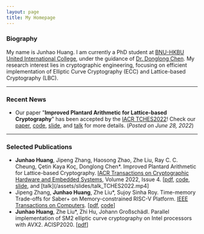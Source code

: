 ```yaml
---
layout: page
title: My Homepage
---
```


### Biography

My name is Junhao Huang. I am currently a PhD student at [BNU-HKBU United International College](https://www.uic.edu.cn), under the guidance of [Dr. Donglong Chen](https://scholar.google.be/citations?user=kFDs-OMAAAAJ&hl=en). My research interest lies in cryptographic engineering, focusing on efficient implementation of Elliptic Curve Cryptography (ECC) and Lattice-based Cryptography (LBC).

---

### Recent News

- Our paper "**Improved Plantard Arithmetic for Lattice-based Cryptography**" has been accepted by the [IACR TCHES2022](https://ches.iacr.org/2022/acceptedpapers.php)! Check our [paper](https://eprint.iacr.org/2022/956.pdf), [code](https://github.com/UIC-ESLAS/ImprovedPlantardArithmetic), [slide](/assets/slides/slide_TCHES2022.pdf), and [talk](/assets/slides/talk_TCHES2022.mp4) for more details. (_Posted on June 28, 2022_)


---

### Selected Publications

- **Junhao Huang**, Jipeng Zhang, Haosong Zhao, Zhe Liu, Ray C. C. Cheung, Çetin Kaya Koç, Donglong Chen*. Improved Plantard Arithmetic for Lattice-based Cryptography. [IACR Transactions on Cryptographic Hardware and Embedded Systems](https://ches.iacr.org/), Volume 2022, Issue 4. [[pdf](https://eprint.iacr.org/2022/956.pdf), [code](https://github.com/UIC-ESLAS/ImprovedPlantardArithmetic), [slide](\assets\slides\slide_TCHES2022.pdf), and [talk](/assets/slides/talk_TCHES2022.mp4]
- Jipeng Zhang, **Junhao Huang**, Zhe Liu*, Sujoy Sinha Roy. Time-memory Trade-offs for Saber+ on Memory-constrained RISC-V Platform. [IEEE Transactions on Computers](https://ieeexplore.ieee.org/xpl/RecentIssue.jsp?punumber=12). [[pdf](/assets/paper/TC2021.pdf), [code](https://github.com/Ji-Peng/Saber_RV32)]
- **Junhao Huang**, Zhe Liu*, Zhi Hu, Johann Großschädl. Parallel implementation of SM2 elliptic curve cryptography on Intel processors with AVX2. ACISP2020. [[pdf](/assets/paper/ACISP2020.pdf)]
